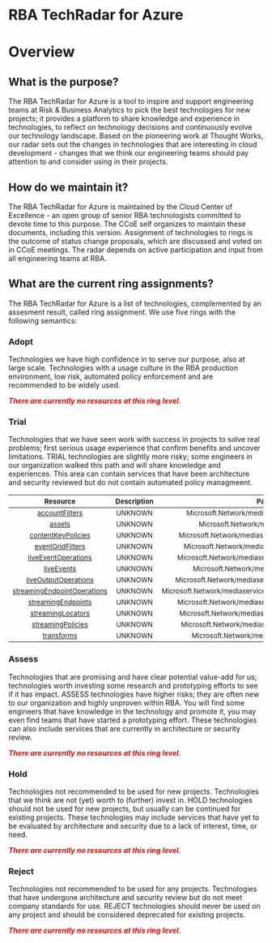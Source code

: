 
RBA TechRadar for Azure
=======================

# Overview

## What is the purpose?


The RBA TechRadar for Azure is a tool to inspire and support engineering teams at Risk & Business Analytics to pick the best technologies for new projects; it provides a platform to share knowledge and experience in technologies, to reflect on technology decisions and continuously evolve our technology landscape.  Based on the pioneering work at Thought Works, our radar sets out the changes in technologies that are interesting in cloud development - changes that we think our engineering teams should pay attention to and consider using in their projects.
## How do we maintain it?


The RBA TechRadar for Azure is maintained by the Cloud Center of Excellence - an open group of senior RBA technologists committed to devote time to this purpose.  The CCoE self organizes to maintain these documents, including this version.  Assignment of technologies to rings is the outcome of status change proposals, which are discussed and voted on in CCoE meetings.  The radar depends on active participation and input from all engineering teams at RBA.
## What are the current ring assignments?


The RBA TechRadar for Azure is a list of technologies, complemented by an assesment result, called ring assignment.  We use five rings with the following semantics:
### Adopt


Technologies we have high confidence in to serve our purpose, also at large scale.  Technologies with a usage culture in the RBA production environment, low risk, automated policy enforcement and are recommended to be widely used.  
  
***<font color="red"> There are currently no resources at this ring level. </font>***
### Trial


Technologies that we have seen work with success in projects to solve real problems;  first serious usage experience that confirm benefits and uncover limitations.  TRIAL technologies are slightly more risky; some engineers in our organization walked this path and will share knowledge and experiences.  This area can contain services that have been architecture and security reviewed but do not contain automated policy managmeent.  

|<sub>Resource</sub>|<sub>Description</sub>|<sub>Path</sub>|<sub>Status</sub>|
| :---: | :---: | :---: | :---: |
|<sub>[accountFilters](https://github.com/openrba/python-azure-techradar/tree/master/Microsoft.Network/mediaservices/accountFilters)</sub>|<sub>UNKNOWN</sub>|<sub>Microsoft.Network/mediaservices/accountFilters</sub>|<sub>TRIAL</sub>|
|<sub>[assets](https://github.com/openrba/python-azure-techradar/tree/master/Microsoft.Network/mediaservices/assets)</sub>|<sub>UNKNOWN</sub>|<sub>Microsoft.Network/mediaservices/assets</sub>|<sub>TRIAL</sub>|
|<sub>[contentKeyPolicies](https://github.com/openrba/python-azure-techradar/tree/master/Microsoft.Network/mediaservices/contentKeyPolicies)</sub>|<sub>UNKNOWN</sub>|<sub>Microsoft.Network/mediaservices/contentKeyPolicies</sub>|<sub>TRIAL</sub>|
|<sub>[eventGridFilters](https://github.com/openrba/python-azure-techradar/tree/master/Microsoft.Network/mediaservices/eventGridFilters)</sub>|<sub>UNKNOWN</sub>|<sub>Microsoft.Network/mediaservices/eventGridFilters</sub>|<sub>TRIAL</sub>|
|<sub>[liveEventOperations](https://github.com/openrba/python-azure-techradar/tree/master/Microsoft.Network/mediaservices/liveEventOperations)</sub>|<sub>UNKNOWN</sub>|<sub>Microsoft.Network/mediaservices/liveEventOperations</sub>|<sub>TRIAL</sub>|
|<sub>[liveEvents](https://github.com/openrba/python-azure-techradar/tree/master/Microsoft.Network/mediaservices/liveEvents)</sub>|<sub>UNKNOWN</sub>|<sub>Microsoft.Network/mediaservices/liveEvents</sub>|<sub>TRIAL</sub>|
|<sub>[liveOutputOperations](https://github.com/openrba/python-azure-techradar/tree/master/Microsoft.Network/mediaservices/liveOutputOperations)</sub>|<sub>UNKNOWN</sub>|<sub>Microsoft.Network/mediaservices/liveOutputOperations</sub>|<sub>TRIAL</sub>|
|<sub>[streamingEndpointOperations](https://github.com/openrba/python-azure-techradar/tree/master/Microsoft.Network/mediaservices/streamingEndpointOperations)</sub>|<sub>UNKNOWN</sub>|<sub>Microsoft.Network/mediaservices/streamingEndpointOperations</sub>|<sub>TRIAL</sub>|
|<sub>[streamingEndpoints](https://github.com/openrba/python-azure-techradar/tree/master/Microsoft.Network/mediaservices/streamingEndpoints)</sub>|<sub>UNKNOWN</sub>|<sub>Microsoft.Network/mediaservices/streamingEndpoints</sub>|<sub>TRIAL</sub>|
|<sub>[streamingLocators](https://github.com/openrba/python-azure-techradar/tree/master/Microsoft.Network/mediaservices/streamingLocators)</sub>|<sub>UNKNOWN</sub>|<sub>Microsoft.Network/mediaservices/streamingLocators</sub>|<sub>TRIAL</sub>|
|<sub>[streamingPolicies](https://github.com/openrba/python-azure-techradar/tree/master/Microsoft.Network/mediaservices/streamingPolicies)</sub>|<sub>UNKNOWN</sub>|<sub>Microsoft.Network/mediaservices/streamingPolicies</sub>|<sub>TRIAL</sub>|
|<sub>[transforms](https://github.com/openrba/python-azure-techradar/tree/master/Microsoft.Network/mediaservices/transforms)</sub>|<sub>UNKNOWN</sub>|<sub>Microsoft.Network/mediaservices/transforms</sub>|<sub>TRIAL</sub>|

### Assess


Technologies that are promising and have clear potential value-add for us; technologies worth investing some research and prototyping efforts to see if it has impact.  ASSESS technologies have higher risks;  they are often new to our organization and highly unproven within RBA.  You will find some engineers that have knowledge in the technology and promote it, you may even find teams that have started a prototyping effort.  These technologies can also include services that are currently in architecture or security review.  
  
***<font color="red"> There are currently no resources at this ring level. </font>***
### Hold


Technologies not recommended to be used for new projects. Technologies that we think are not (yet) worth to (further) invest in.  HOLD technologies should not be used for new projects, but usually can be continued for existing projects.  These technologies may include services that have yet to be evaluated by architecture and security due to a lack of interest, time, or need.  
  
***<font color="red"> There are currently no resources at this ring level. </font>***
### Reject


Technologies not recommended to be used for any projects. Technologies that have undergone architecture and security review but do not meet company standards for use.  REJECT technologies should never be used on any project and should be considered deprecated for existing projects.  
  
***<font color="red"> There are currently no resources at this ring level. </font>***